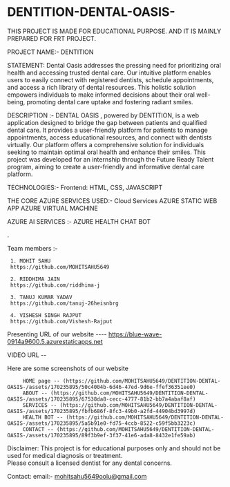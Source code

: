# DENTITION-DENTAL-OASIS-
THIS PROJECT IS MADE FOR EDUCATIONAL PURPOSE. AND IT IS MAINLY PREPARED FOR FRT PROJECT.


PROJECT NAME:-  DENTITION

STATEMENT:
          Dental Oasis addresses the pressing need for prioritizing oral health and accessing trusted dental care. Our intuitive platform enables users to easily connect with 
          registered dentists, schedule appointments, and access a rich library of dental resources. This holistic solution empowers individuals to make informed decisions 
          about their oral well-being, promoting dental care uptake and fostering radiant smiles.

          
DESCRIPTION :-
        DENTAL OASIS , powered by DENTITION, is a web application designed to bridge the gap between patients and qualified dental care. It provides a user-friendly platform          for patients to manage appointments, access educational resources, and connect with dentists virtually. Our platform offers a comprehensive solution for individuals           seeking to maintain optimal oral health and enhance their smiles. This project was developed for an internship through the Future Ready Talent program, aiming to              create a user-friendly and informative dental care platform.



TECHNOLOGIES:-
             Frontend: HTML, CSS, JAVASCRIPT
             
THE CORE AZURE SERVICES USED:-
             Cloud Services
             AZURE STATIC WEB APP 
             AZURE VIRTUAL MACHINE 
             
AZURE AI SERVICES :-
             AZURE HEALTH CHAT BOT

.

Team members :-

     1. MOHIT SAHU
     https://github.com/MOHITSAHU5649

     2. RIDDHIMA JAIN
     https://github.com/riddhima-j

     3. TANUJ KUMAR YADAV
     https://github.com/tanuj-26heisnbrg

     4. VISHESH SINGH RAJPUT 
     https://github.com/Vishesh-Rajput



Presenting URL of our website ----     https://blue-wave-0914a9600.5.azurestaticapps.net

VIDEO URL -- 

Here are some screenshots of our website 

         HOME page -- (https://github.com/MOHITSAHU5649/DENTITION-DENTAL-OASIS-/assets/170235895/50c4004b-6d46-47ed-9d6e-ffef36351ee0)
         ABOUT -- (https://github.com/MOHITSAHU5649/DENTITION-DENTAL-OASIS-/assets/170235895/67538da8-cecc-4777-81b2-bb7a4abaf8af)
         SERVICES -- (https://github.com/MOHITSAHU5649/DENTITION-DENTAL-OASIS-/assets/170235895/fbfb686f-8fc3-49b0-a2fd-44904bd3997d)
         HEALTH BOT -- (https://github.com/MOHITSAHU5649/DENTITION-DENTAL-OASIS-/assets/170235895/5a5b91e0-fd75-4ccb-8522-c59f5bb3223c)
         CONTACT -- (https://github.com/MOHITSAHU5649/DENTITION-DENTAL-OASIS-/assets/170235895/89f3b9ef-3f37-41e6-ada8-8432e1fe59ab)




Disclaimer:
        This project is for educational purposes only and should not be used for medical diagnosis or treatment.  
        Please consult a licensed dentist for any dental concerns.

Contact: email:- mohitsahu5649oolu@gmail.com
